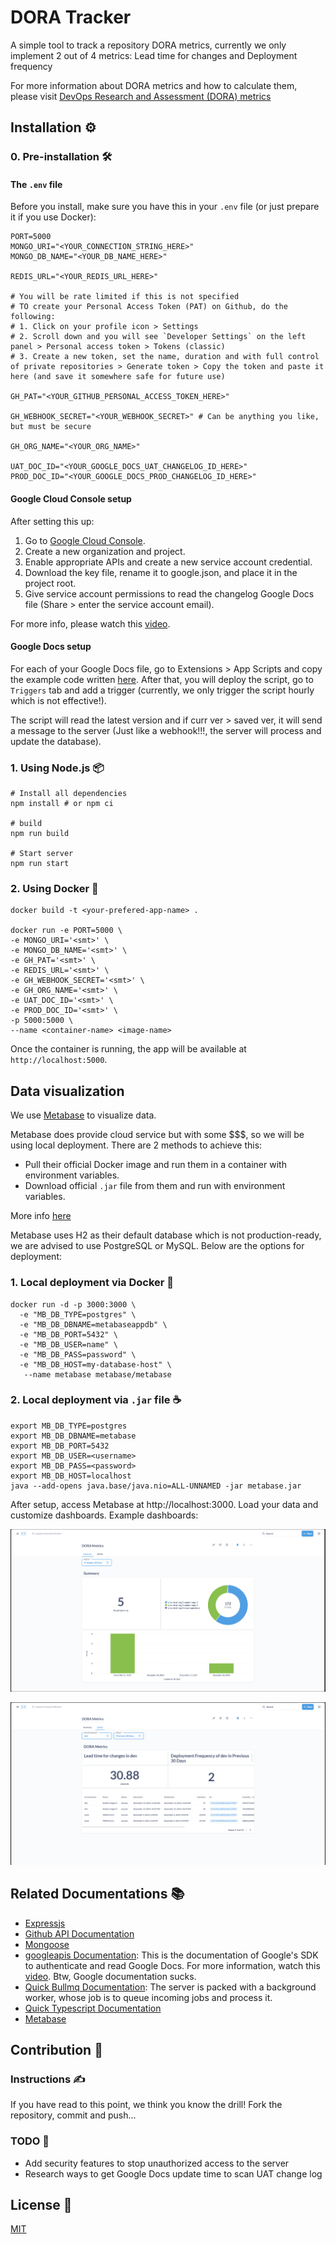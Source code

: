 # DORA Tracker
A simple tool to track a repository DORA metrics, currently we only implement 2 out of 4 metrics: Lead time for changes and Deployment frequency

For more information about DORA metrics and how to calculate them, please visit [DevOps Research and Assessment (DORA) metrics](https://docs.gitlab.com/ee/user/analytics/dora_metrics.html)

## Installation ⚙️

### 0. Pre-installation 🛠️  

#### The `.env` file
Before you install, make sure you have this in your `.env` file (or just prepare it if you use Docker):

```
PORT=5000
MONGO_URI="<YOUR_CONNECTION_STRING_HERE>"
MONGO_DB_NAME="<YOUR_DB_NAME_HERE>"

REDIS_URL="<YOUR_REDIS_URL_HERE>"

# You will be rate limited if this is not specified
# TO create your Personal Access Token (PAT) on Github, do the following:
# 1. Click on your profile icon > Settings
# 2. Scroll down and you will see `Developer Settings` on the left panel > Personal access token > Tokens (classic)
# 3. Create a new token, set the name, duration and with full control of private repositories > Generate token > Copy the token and paste it here (and save it somewhere safe for future use)

GH_PAT="<YOUR_GITHUB_PERSONAL_ACCESS_TOKEN_HERE>"

GH_WEBHOOK_SECRET="<YOUR_WEBHOOK_SECRET>" # Can be anything you like, but must be secure

GH_ORG_NAME="<YOUR_ORG_NAME>"

UAT_DOC_ID="<YOUR_GOOGLE_DOCS_UAT_CHANGELOG_ID_HERE>"
PROD_DOC_ID="<YOUR_GOOGLE_DOCS_PROD_CHANGELOG_ID_HERE>"
```

#### Google Cloud Console setup
After setting this up:
1. Go to [Google Cloud Console](https://console.cloud.google.com).
2. Create a new organization and project.
3. Enable appropriate APIs and create a new service account credential.
4. Download the key file, rename it to google.json, and place it in the project root.
5. Give service account permissions to read the changelog Google Docs file (Share > enter the service account email).

For more info, please watch this [video](https://www.youtube.com/watch?v=AxsuxUjzKdY&ab_channel=CodingwithAdo).

#### Google Docs setup
For each of your Google Docs file, go to Extensions > App Scripts and copy the example code written [here](./docs/example/). After that, you will deploy the script, go to `Triggers` tab and add a trigger (currently, we only trigger the script hourly which is not effective!).

The script will read the latest version and if curr ver > saved ver, it will send a message to the server (Just like a webhook!!!, the server will process and update the database).

### 1. Using Node.js 📦

```
# Install all dependencies
npm install # or npm ci

# build
npm run build

# Start server
npm run start
```

### 2. Using Docker 🐳

```
docker build -t <your-prefered-app-name> .

docker run -e PORT=5000 \
-e MONGO_URI='<smt>' \
-e MONGO_DB_NAME='<smt>' \
-e GH_PAT='<smt>' \
-e REDIS_URL='<smt>' \
-e GH_WEBHOOK_SECRET='<smt>' \
-e GH_ORG_NAME='<smt>' \
-e UAT_DOC_ID='<smt>' \
-e PROD_DOC_ID='<smt>' \
-p 5000:5000 \
--name <container-name> <image-name>
```

Once the container is running, the app will be available at `http://localhost:5000`.

## Data visualization

We use [Metabase](https://www.metabase.com/) to visualize data. 

Metabase does provide cloud service but with some $$$, so we will be using local deployment. There are 2 methods to achieve this:
- Pull their official Docker image and run them in a container with environment variables.
- Download official `.jar` file from them and run with environment variables.

More info [here](https://www.metabase.com/docs/latest/installation-and-operation/installing-metabase)

Metabase uses H2 as their default database which is not production-ready, we are advised to use PostgreSQL or MySQL. Below are the options for deployment:

### 1. Local deployment via Docker 🐳

```
docker run -d -p 3000:3000 \
  -e "MB_DB_TYPE=postgres" \
  -e "MB_DB_DBNAME=metabaseappdb" \
  -e "MB_DB_PORT=5432" \
  -e "MB_DB_USER=name" \
  -e "MB_DB_PASS=password" \
  -e "MB_DB_HOST=my-database-host" \
   --name metabase metabase/metabase
```

### 2. Local deployment via `.jar` file ☕

```
export MB_DB_TYPE=postgres
export MB_DB_DBNAME=metabase
export MB_DB_PORT=5432
export MB_DB_USER=<username>
export MB_DB_PASS=<password>
export MB_DB_HOST=localhost
java --add-opens java.base/java.nio=ALL-UNNAMED -jar metabase.jar
```

After setup, access Metabase at http://localhost:3000. Load your data and customize dashboards. Example dashboards:

![](./docs/assets/dashboard1.png)

![](./docs/assets/dashboard2.png)

## Related Documentations 📚
- [Expressjs](https://expressjs.com/en/4x/api.html)
- [Github API Documentation](https://docs.github.com/en/rest?apiVersion=2022-11-28)
- [Mongoose](https://mongoosejs.com/docs/typescript.html)
- [googleapis Documentation](https://www.npmjs.com/package/googleapis): This is the documentation of Google's SDK to authenticate and read Google Docs. For more information, watch this [video](https://www.youtube.com/watch?v=AxsuxUjzKdY&ab_channel=CodingwithAdo). Btw, Google documentation sucks.
- [Quick Bullmq Documentation](https://betterstack.com/community/guides/scaling-nodejs/bullmq-scheduled-tasks/): The server is packed with a background worker, whose job is to queue incoming jobs and process it. 
- [Quick Typescript Documentation](https://www.typescriptlang.org/docs/handbook/typescript-in-5-minutes.html)
- [Metabase](https://www.metabase.com/docs/latest/)

## Contribution 🤝

### Instructions ✍️
If you have read to this point, we think you know the drill! Fork the repository, commit and push...

### TODO 📝
- Add security features to stop unauthorized access to the server
- Research ways to get Google Docs update time to scan UAT change log

## License 📜
[MIT](./LICENSE)
